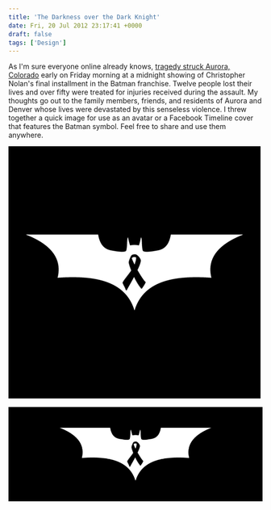 ```yaml
---
title: 'The Darkness over the Dark Knight'
date: Fri, 20 Jul 2012 23:17:41 +0000
draft: false
tags: ['Design']
---
```


As I'm sure everyone online already knows, [tragedy struck Aurora, Colorado](http://www.cnn.com/2012/07/20/us/colorado-theater-shooting/index.html?hpt=hp_t1) early on Friday morning at a midnight showing of Christopher Nolan's final installment in the Batman franchise. Twelve people lost their lives and over fifty were treated for injuries received during the assault. My thoughts go out to the family members, friends, and residents of Aurora and Denver whose lives were devastated by this senseless violence. I threw together a quick image for use as an avatar or a Facebook Timeline cover that features the Batman symbol. Feel free to share and use them anywhere.

![Profile Picture](avatar.png)

![Header Image](header.png)